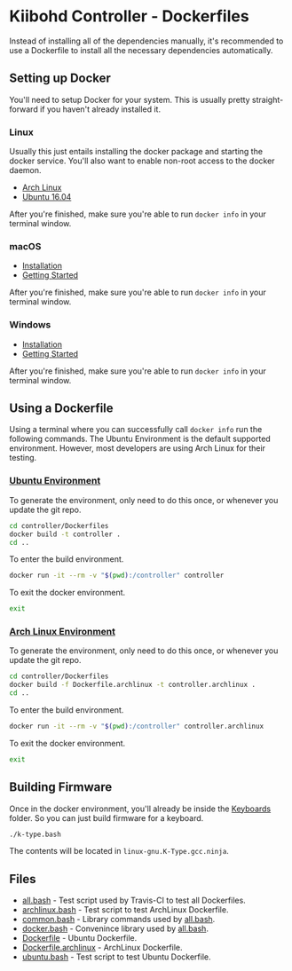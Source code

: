 # Kiibohd Controller - Dockerfiles

Instead of installing all of the dependencies manually, it's recommended to use a Dockerfile to install all the necessary dependencies automatically.


## Setting up Docker

You'll need to setup Docker for your system.
This is usually pretty straight-forward if you haven't already installed it.


### Linux

Usually this just entails installing the docker package and starting the docker service.
You'll also want to enable non-root access to the docker daemon.

* [Arch Linux](https://wiki.archlinux.org/index.php/Docker)
* [Ubuntu 16.04](https://www.digitalocean.com/community/tutorials/how-to-install-and-use-docker-on-ubuntu-16-04)

After you're finished, make sure you're able to run `docker info` in your terminal window.


### macOS

* [Installation](https://docs.docker.com/docker-for-mac/install/)
* [Getting Started](https://docs.docker.com/docker-for-mac/)

After you're finished, make sure you're able to run `docker info` in your terminal window.


### Windows

* [Installation](https://docs.docker.com/docker-for-windows/install/)
* [Getting Started](https://docs.docker.com/docker-for-windows/)

After you're finished, make sure you're able to run `docker info` in your terminal window.


## Using a Dockerfile

Using a terminal where you can successfully call `docker info` run the following commands.
The Ubuntu Environment is the default supported environment.
However, most developers are using Arch Linux for their testing.


### [Ubuntu Environment](Dockerfile)

To generate the environment, only need to do this once, or whenever you update the git repo.

```bash
cd controller/Dockerfiles
docker build -t controller .
cd ..
```

To enter the build environment.
```bash
docker run -it --rm -v "$(pwd):/controller" controller
```

To exit the docker environment.
```bash
exit
```


### [Arch Linux Environment](Dockerfile.archlinux)

To generate the environment, only need to do this once, or whenever you update the git repo.

```bash
cd controller/Dockerfiles
docker build -f Dockerfile.archlinux -t controller.archlinux .
cd ..
```

To enter the build environment.
```bash
docker run -it --rm -v "$(pwd):/controller" controller.archlinux
```

To exit the docker environment.
```bash
exit
```


## Building Firmware

Once in the docker environment, you'll already be inside the [Keyboards](../Keyboards) folder.
So you can just build firmware for a keyboard.
```bash
./k-type.bash
```

The contents will be located in `linux-gnu.K-Type.gcc.ninja`.


## Files

* [all.bash](all.bash) - Test script used by Travis-CI to test all Dockerfiles.
* [archlinux.bash](archlinux.bash) - Test script to test ArchLinux Dockerfile.
* [common.bash](common.bash) - Library commands used by [all.bash](all.bash).
* [docker.bash](docker.bash) - Convenince library used by [all.bash](all.bash).
* [Dockerfile](Dockerfile) - Ubuntu Dockerfile.
* [Dockerfile.archlinux](Dockerfile.archlinux) - ArchLinux Dockerfile.
* [ubuntu.bash](ubuntu.bash) - Test script to test Ubuntu Dockerfile.

